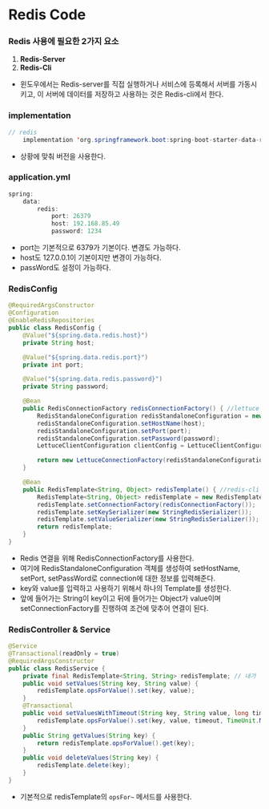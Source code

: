 # Redis Code

### Redis 사용에 필요한 2가지 요소
1. **Redis-Server**
2. **Redis-Cli**

- 윈도우에서는 Redis-server를 직접 실행하거나 서비스에 등록해서 서버를 가동시키고, 이 서버에 데이터를 저장하고 사용하는 것은 Redis-cli에서 한다.


### implementation
```java
// redis
    implementation 'org.springframework.boot:spring-boot-starter-data-redis:2.3.1.RELEASE
```
- 상황에 맞춰 버전을 사용한다.

### application.yml
```java
spring:
    data:
        redis:
            port: 26379
            host: 192.168.85.49
            password: 1234
```
- port는 기본적으로 6379가 기본이다. 변경도 가능하다.
- host도 127.0.0.1이 기본이지만 변경이 가능하다.
- passWord도 설정이 가능하다.

### RedisConfig
```java
@RequiredArgsConstructor
@Configuration
@EnableRedisRepositories
public class RedisConfig {
    @Value("${spring.data.redis.host}")
    private String host;

    @Value("${spring.data.redis.port}")
    private int port;

    @Value("${spring.data.redis.password}")
    private String password;

    @Bean
    public RedisConnectionFactory redisConnectionFactory() { //lettuce
        RedisStandaloneConfiguration redisStandaloneConfiguration = new RedisStandaloneConfiguration();
        redisStandaloneConfiguration.setHostName(host);
        redisStandaloneConfiguration.setPort(port);
        redisStandaloneConfiguration.setPassword(password);
        LettuceClientConfiguration clientConfig = LettuceClientConfiguration.builder().build();

        return new LettuceConnectionFactory(redisStandaloneConfiguration, clientConfig);
    }

    @Bean
    public RedisTemplate<String, Object> redisTemplate() { //redis-cli 사용을 위한 설정
        RedisTemplate<String, Object> redisTemplate = new RedisTemplate<>();
        redisTemplate.setConnectionFactory(redisConnectionFactory());
        redisTemplate.setKeySerializer(new StringRedisSerializer());
        redisTemplate.setValueSerializer(new StringRedisSerializer());
        return redisTemplate;
    }
}
```

- Redis 연결을 위해 RedisConnectionFactory를 사용한다.
- 여기에 RedisStandaloneConfiguration 객체를 생성하여 setHostName, setPort, setPassWord로 connection에 대한 정보를 입력해준다.
- key와 value를 입력하고 사용하기 위해서 하나의 Template를 생성한다. 
- 앞에 들어가는 String이 key이고 뒤에 들어가는 Object가 value이며 setConnectionFactory를 진행하여 조건에 맞추어 연결이 된다.

### RedisController & Service
```java
@Service
@Transactional(readOnly = true)
@RequiredArgsConstructor
public class RedisService {
    private final RedisTemplate<String, String> redisTemplate; // 내가 만든 config의 템플릿을 가져와서 사용한다. 많은 경우 <String, String> 으로 사용한다.
    public void setValues(String key, String value) {
        redisTemplate.opsForValue().set(key, value);
    }
    @Transactional
    public void setValuesWithTimeout(String key, String value, long timeout) { // 만료 시간을 설정해서 자동 삭제 가능
        redisTemplate.opsForValue().set(key, value, timeout, TimeUnit.MILLISECONDS);
    }
    public String getValues(String key) {
        return redisTemplate.opsForValue().get(key);
    }
    public void deleteValues(String key) {
        redisTemplate.delete(key);
    }
}
```
- 기본적으로 redisTemplate의 `opsFor~` 메서드를 사용한다.